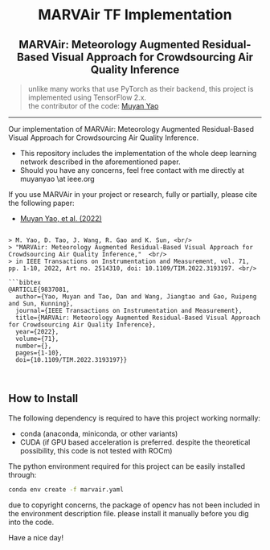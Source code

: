 <h1 align="center">MARVAir TF Implementation</h1>
<h2 align="center">MARVAir: Meteorology Augmented Residual-Based Visual Approach for Crowdsourcing Air Quality Inference</h2>

> unlike many works that use PyTorch as their backend, this project is implemented using TensorFlow 2.x. <br>
> the contributor of the code: 
> [Muyan Yao](https://github.com/LeonParl) 
-----

Our implementation of MARVAir: Meteorology Augmented Residual-Based Visual Approach for Crowdsourcing Air Quality Inference. 

- This repository includes the implementation of the whole deep learning network described in the aforementioned paper. 
- Should you have any concerns, feel free contact with me directly at muyanyao \at ieee.org

If you use MARVAir in your project or research, fully or partially, please cite the following paper:
* [Muyan Yao, et al. (2022)](https://www.researchgate.net/publication/362169834)

```

> M. Yao, D. Tao, J. Wang, R. Gao and K. Sun, <br/>
> "MARVAir: Meteorology Augmented Residual-Based Visual Approach for Crowdsourcing Air Quality Inference,"  <br/>
> in IEEE Transactions on Instrumentation and Measurement, vol. 71, pp. 1-10, 2022, Art no. 2514310, doi: 10.1109/TIM.2022.3193197. <br/>

```bibtex
@ARTICLE{9837081,
  author={Yao, Muyan and Tao, Dan and Wang, Jiangtao and Gao, Ruipeng and Sun, Kunning},
  journal={IEEE Transactions on Instrumentation and Measurement}, 
  title={MARVAir: Meteorology Augmented Residual-Based Visual Approach for Crowdsourcing Air Quality Inference}, 
  year={2022},
  volume={71},
  number={},
  pages={1-10},
  doi={10.1109/TIM.2022.3193197}}



```
## How to Install

The following dependency is required to have this project working normally:

- conda (anaconda, miniconda, or other variants)
- CUDA (if GPU based acceleration is preferred. despite the theoretical possibility, this code is not tested with ROCm)

The python environment required for this project can be easily installed through: 
```bash
conda env create -f marvair.yaml
```

due to copyright concerns, the package of opencv has not been included in the environment description file. 
please install it manually before you dig into the code. 

Have a nice day! 










